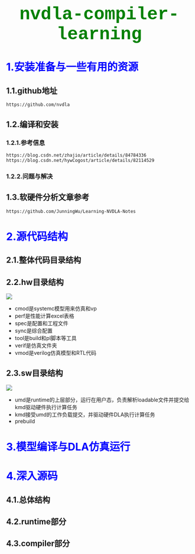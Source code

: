 # <font color="green" size = "8px" face="courier new"><center>**nvdla-compiler-learning**</center></font> #
# <font color="blue">1.安装准备与一些有用的资源</font> #
## 1.1.github地址 ##
	https://github.com/nvdla
## 1.2.编译和安装 ##
### 1.2.1.参考信息 ###
	https://blog.csdn.net/zhajio/article/details/84784336 
	https://blog.csdn.net/hywCogost/article/details/82114529
### 1.2.2.问题与解决 ###
	
## 1.3.软硬件分析文章参考 ##
	https://github.com/JunningWu/Learning-NVDLA-Notes
# <font color="blue">2.源代码结构</font> #
## 2.1.整体代码目录结构 ##
## 2.2.hw目录结构 ##
![](https://github.com/zeasa/nvdla-compiler/raw/master/document/imgs/hwfolderlist.png)

- cmod是systemc模型用来仿真和vp
- perf是性能计算excel表格
- spec是配置和工程文件
- sync是综合配置
- tool是build和pl脚本等工具
- verif是仿真文件夹
- vmod是verilog仿真模型和RTL代码
## 2.3.sw目录结构 ##
![](https://github.com/zeasa/nvdla-compiler/raw/master/document/imgs/swfolderlist.png)

- umd是runtime的上层部分，运行在用户态，负责解析loadable文件并提交给kmd驱动硬件执行计算任务
- kmd接受umd的工作负载提交，并驱动硬件DLA执行计算任务
- prebuild

# <font color="blue">3.模型编译与DLA仿真运行</font> #
# <font color="blue">4.深入源码</font> #
## 4.1.总体结构 ##
## 4.2.runtime部分 ##
## 4.3.compiler部分 ##